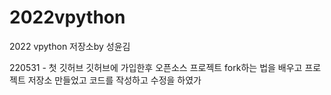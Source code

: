 # 2022vpython
2022 vpython 저장소by 성윤김

220531 - 첫 깃허브
깃허브에 가입한후 오픈소스 프로젝트 fork하는 법을 배우고
프로젝트 저장소 만들었고 코드를 작성하고 수정을 하였가

